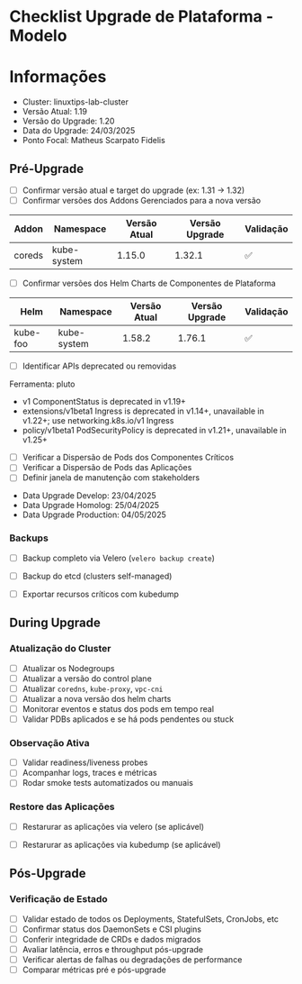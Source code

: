# Checklist Upgrade de Plataforma - Modelo

# Informações

* Cluster: linuxtips-lab-cluster
* Versão Atual: 1.19
* Versão do Upgrade: 1.20 
* Data do Upgrade: 24/03/2025
* Ponto Focal: Matheus Scarpato Fidelis


## Pré-Upgrade

- [ ] Confirmar versão atual e target do upgrade (ex: 1.31 → 1.32)
- [ ] Confirmar versões dos Addons Gerenciados para a nova versão

| Addon | Namespace | Versão Atual | Versão Upgrade | Validação  |
|-------|-----------| -------------|----------------|------------|
|coreds| kube-system | 1.15.0     | 1.32.1       | :white_check_mark:    |

- [ ] Confirmar versões dos Helm Charts de Componentes de Plataforma

| Helm | Namespace | Versão Atual | Versão Upgrade | Validação  |
|-------|----------|--------------|----------------|------------|
|kube-foo| kube-system | 1.58.2     | 1.76.1       | :white_check_mark:    |

- [ ] Identificar APIs deprecated ou removidas

Ferramenta: pluto

* v1 ComponentStatus is deprecated in v1.19+
* extensions/v1beta1 Ingress is deprecated in v1.14+, unavailable in v1.22+; use networking.k8s.io/v1 Ingress
* policy/v1beta1 PodSecurityPolicy is deprecated in v1.21+, unavailable in v1.25+

- [ ] Verificar a Dispersão de Pods dos Componentes Críticos
- [ ] Verificar a Dispersão de Pods das Aplicações
- [ ] Definir janela de manutenção com stakeholders

* Data Upgrade Develop: 23/04/2025
* Data Upgrade Homolog: 25/04/2025
* Data Upgrade Production: 04/05/2025

### Backups
- [ ] Backup completo via Velero (`velero backup create`)
- [ ] Backup do etcd (clusters self-managed)
- [ ] Exportar recursos críticos com kubedump


## During Upgrade 

### Atualização do Cluster

- [ ] Atualizar os Nodegroups
- [ ] Atualizar a versão do control plane
- [ ] Atualizar `coredns`, `kube-proxy`, `vpc-cni`
- [ ] Atualizar a nova versão dos helm charts
- [ ] Monitorar eventos e status dos pods em tempo real
- [ ] Validar PDBs aplicados e se há pods pendentes ou stuck

### Observação Ativa
- [ ] Validar readiness/liveness probes
- [ ] Acompanhar logs, traces e métricas
- [ ] Rodar smoke tests automatizados ou manuais

### Restore das Aplicações

- [ ] Restarurar as aplicações via velero (se aplicável)
- [ ] Restarurar as aplicações via kubedump (se aplicável)


## Pós-Upgrade

### Verificação de Estado
- [ ] Validar estado de todos os Deployments, StatefulSets, CronJobs, etc
- [ ] Confirmar status dos DaemonSets e CSI plugins
- [ ] Conferir integridade de CRDs e dados migrados
- [ ] Avaliar latência, erros e throughput pós-upgrade
- [ ] Verificar alertas de falhas ou degradações de performance
- [ ] Comparar métricas pré e pós-upgrade
